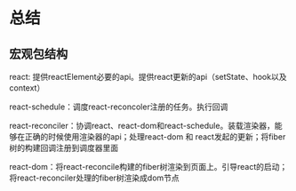 # 总结

## 宏观包结构

react: 提供reactElement必要的api。提供react更新的api（setState、hook以及context）

react-schedule：调度react-reconcoler注册的任务。执行回调

react-reconciler：协调react、react-dom和react-schedule。装载渲染器，能够在正确的时候使用渲染器的api；处理react-dom 和 		   react发起的更新；将fiber树的构建回调注册到调度器里面

react-dom：将react-reconcile构建的fiber树渲染到页面上。引导react的启动；将react-reconciler处理的fiber树渲染成dom节点